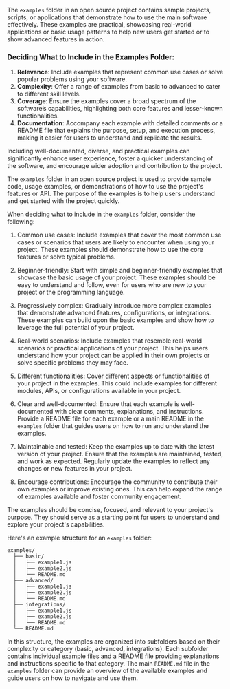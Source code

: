 The `examples` folder in an open source project  contains sample projects, scripts, or applications that demonstrate how to use the main software effectively. These examples are practical, showcasing real-world applications or basic usage patterns to help new users get started or to show advanced features in action.

### Deciding What to Include in the Examples Folder:
1. **Relevance**: Include examples that represent common use cases or solve popular problems using your software.
2. **Complexity**: Offer a range of examples from basic to advanced to cater to different skill levels.
3. **Coverage**: Ensure the examples cover a broad spectrum of the software’s capabilities, highlighting both core features and lesser-known functionalities.
4. **Documentation**: Accompany each example with detailed comments or a README file that explains the purpose, setup, and execution process, making it easier for users to understand and replicate the results.

Including well-documented, diverse, and practical examples can significantly enhance user experience, foster a quicker understanding of the software, and encourage wider adoption and contribution to the project.

The `examples` folder in an open source project is  used to provide sample code, usage examples, or demonstrations of how to use the project's features or API. The purpose of the examples is to help users understand and get started with the project quickly.

When deciding what to include in the `examples` folder, consider the following:

1. Common use cases: Include examples that cover the most common use cases or scenarios that users are likely to encounter when using your project. These examples should demonstrate how to use the core features or solve typical problems.

2. Beginner-friendly: Start with simple and beginner-friendly examples that showcase the basic usage of your project. These examples should be easy to understand and follow, even for users who are new to your project or the programming language.

3. Progressively complex: Gradually introduce more complex examples that demonstrate advanced features, configurations, or integrations. These examples can build upon the basic examples and show how to leverage the full potential of your project.

4. Real-world scenarios: Include examples that resemble real-world scenarios or practical applications of your project. This helps users understand how your project can be applied in their own projects or solve specific problems they may face.

5. Different functionalities: Cover different aspects or functionalities of your project in the examples. This could include examples for different modules, APIs, or configurations available in your project.

6. Clear and well-documented: Ensure that each example is well-documented with clear comments, explanations, and instructions. Provide a README file for each example or a main README in the `examples` folder that guides users on how to run and understand the examples.

7. Maintainable and tested: Keep the examples up to date with the latest version of your project. Ensure that the examples are maintained, tested, and work as expected. Regularly update the examples to reflect any changes or new features in your project.

8. Encourage contributions: Encourage the community to contribute their own examples or improve existing ones. This can help expand the range of examples available and foster community engagement.

The examples should be concise, focused, and relevant to your project's purpose. They should serve as a starting point for users to understand and explore your project's capabilities.

Here's an example structure for an `examples` folder:

```
examples/
  ├── basic/
  │   ├── example1.js
  │   ├── example2.js
  │   └── README.md
  ├── advanced/
  │   ├── example1.js
  │   ├── example2.js
  │   └── README.md
  ├── integrations/
  │   ├── example1.js
  │   ├── example2.js
  │   └── README.md
  └── README.md
```

In this structure, the examples are organized into subfolders based on their complexity or category (basic, advanced, integrations). Each subfolder contains individual example files and a README file providing explanations and instructions specific to that category. The main `README.md` file in the `examples` folder can provide an overview of the available examples and guide users on how to navigate and use them.

